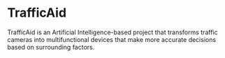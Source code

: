 # TrafficAid
TrafficAid is an Artificial Intelligence-based project that transforms traffic cameras into multifunctional devices that make more accurate decisions based on surrounding factors.
